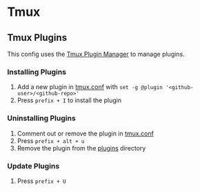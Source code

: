 # Tmux

## Tmux Plugins

This config uses the [Tmux Plugin Manager](https://github.com/tmux-plugins/tpm) to manage plugins.

### Installing Plugins

1. Add a new plugin in [tmux.conf](./tmux.conf) with `set -g @plugin '<github-user>/<github-repo>'`
2. Press `prefix + I` to install the plugin

### Uninstalling Plugins

1. Comment out or remove the plugin in [tmux.conf](./tmux.conf)
2. Press `prefix + alt + u`
3. Remove the plugin from the [plugins](./plugins/) directory

### Update Plugins

1. Press `prefix + U`
